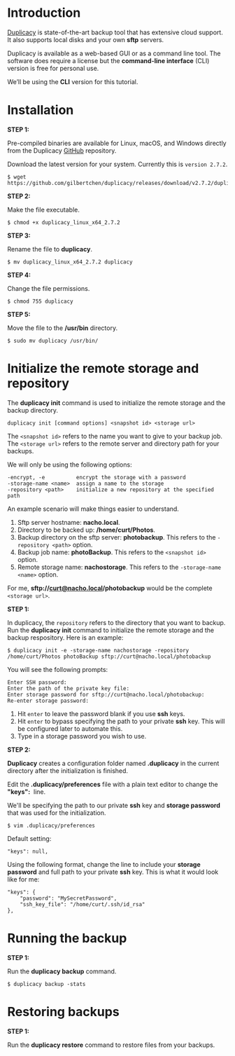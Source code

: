 # Introduction

[Duplicacy](https://duplicacy.com) is state-of-the-art backup tool that has extensive cloud support. It also supports local disks and your own **sftp** servers.     

Duplicacy is available as a web-based GUI or as a command line tool. 
The software does require a license but the **command-line interface** (CLI) version is free for personal use.  
  
We’ll be using the **CLI** version for this tutorial.

# Installation    

**STEP 1:**   

Pre-compiled binaries are available for Linux, macOS, and Windows directly from the Duplicacy [GitHub](https://github.com/gilbertchen/duplicacy/releases) repository.

Download the latest version for your system. Currently this is `version 2.7.2`.
~~~
$ wget https://github.com/gilbertchen/duplicacy/releases/download/v2.7.2/duplicacy_linux_x64_2.7.2
~~~

**STEP 2:**    

Make the file executable.
~~~
$ chmod +x duplicacy_linux_x64_2.7.2
~~~
   
**STEP 3:**  

Rename the file to **duplicacy**.
~~~
$ mv duplicacy_linux_x64_2.7.2 duplicacy
~~~

**STEP 4:**  

Change the file permissions.
~~~
$ chmod 755 duplicacy
~~~

**STEP 5:**  

Move the file to the **/usr/bin** directory.
~~~
$ sudo mv duplicacy /usr/bin/
~~~

# Initialize the remote storage and repository

The **duplicacy init** command is used to initialize the remote storage and the backup directory.
~~~
duplicacy init [command options] <snapshot id> <storage url>
~~~
The `<snapshot id>` refers to the name you want to give to your backup job.    
The `<storage url>` refers to the remote server and directory path for your backups.

We will only be using the following options:
~~~
-encrypt, -e          encrypt the storage with a password
-storage-name <name>  assign a name to the storage
-repository <path>    initialize a new repository at the specified path
~~~

An example scenario will make things easier to understand.

1. Sftp server hostname: **nacho.local**.
2. Directory to be backed up: **/home/curt/Photos**.
3. Backup directory on the sftp server: **photobackup**. This refers to the `-repository <path>` option.
4. Backup job name: **photoBackup**. This refers to the `<snapshot id>` option.
5. Remote storage name: **nachostorage**. This refers to the `-storage-name <name>` option.

For me, **sftp://curt@nacho.local/photobackup** would be the complete `<storage url>`.    

**STEP 1:**      

In duplicacy, the `repository` refers to the directory that you want to backup. Run the **duplicacy init** command to initialize the remote storage and the backup respository. Here is an example:
~~~
$ duplicacy init -e -storage-name nachostorage -repository /home/curt/Photos photoBackup sftp://curt@nacho.local/photobackup
~~~
You will see the following prompts:
~~~
Enter SSH password:
Enter the path of the private key file:
Enter storage password for sftp://curt@nacho.local/photobackup:
Re-enter storage password:
~~~

1. Hit `enter` to leave the password blank if you use **ssh** keys.       
2. Hit `enter` to bypass specifying the path to your private **ssh** key. This will be configured later to automate this.   
3. Type in a storage password you wish to use.

**STEP 2:**    

**Duplicacy** creates a configuration folder named **.duplicacy** in the current directory after the initialization is finished.   

Edit the **.duplicacy/preferences** file with a plain text editor to change the **"keys":**&nbsp; line.    

We'll be specifying the path to our private **ssh** key and **storage password** that was used for the initialization.
~~~
$ vim .duplicacy/preferences
~~~

Default setting:
~~~
"keys": null,
~~~

Using the following format, change the line to include your **storage password** and full path to your private **ssh** key. This is what it would look like for me:
~~~
"keys": {
    "password": "MySecretPassword",
    "ssh_key_file": "/home/curt/.ssh/id_rsa"
},
~~~

# Running the backup

**STEP 1:**    

Run the **duplicacy backup** command.
~~~
$ duplicacy backup -stats
~~~

# Restoring backups    

**STEP 1:**

Run the **duplicacy restore** command to restore files from your backups.
